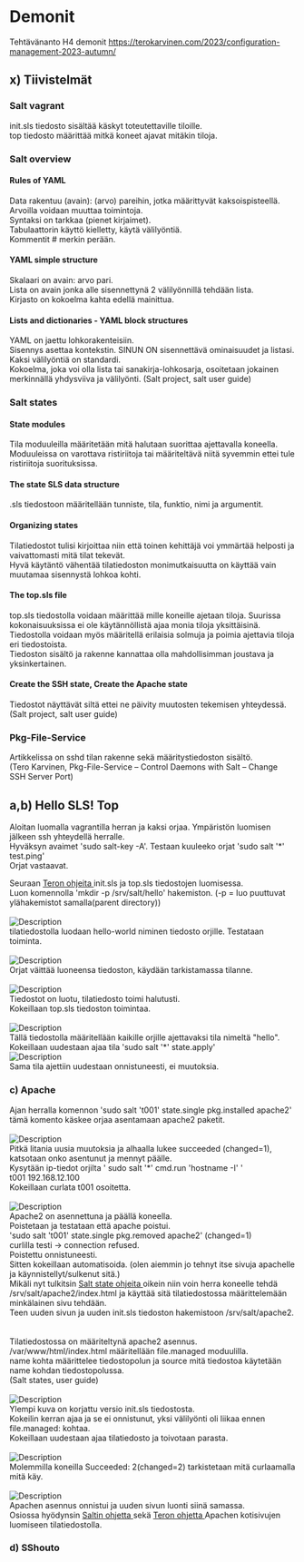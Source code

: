 # Demonit
Tehtävänanto H4 demonit https://terokarvinen.com/2023/configuration-management-2023-autumn/
## x) Tiivistelmät
### Salt vagrant
init.sls tiedosto sisältää käskyt toteutettaville tiloille.<br>
top tiedosto määrittää mitkä koneet ajavat mitäkin tiloja.<br>
### Salt overview
#### Rules of YAML
Data rakentuu (avain): (arvo) pareihin, jotka määrittyvät kaksoispisteellä. <br>
Arvoilla voidaan muuttaa toimintoja. <br>
Syntaksi on tarkkaa (pienet kirjaimet). <br>
Tabulaattorin käyttö kielletty, käytä välilyöntiä. <br>
Kommentit # merkin perään. <br>
#### YAML simple structure
Skalaari on avain: arvo pari.<br>
Lista on avain jonka alle sisennettynä 2 välilyönnillä tehdään lista. <br>
Kirjasto on kokoelma kahta edellä mainittua. <br>
#### Lists and dictionaries - YAML block structures
YAML on jaettu lohkorakenteisiin.<br>
Sisennys asettaa kontekstin. SINUN ON sisennettävä ominaisuudet ja listasi. Kaksi välilyöntiä on standardi.<br>
Kokoelma, joka voi olla lista tai sanakirja-lohkosarja, osoitetaan jokainen merkinnällä yhdysviiva ja välilyönti.
(Salt project, salt user guide)
### Salt states
#### State modules
Tila moduuleilla määritetään mitä halutaan suorittaa ajettavalla koneella.<br>
Moduuleissa on varottava ristiriitoja tai määriteltävä niitä syvemmin ettei tule ristiriitoja suorituksissa. <br>
#### The state SLS data structure
.sls tiedostoon määritellään tunniste, tila, funktio, nimi ja argumentit.<br>
#### Organizing states
Tilatiedostot tulisi kirjoittaa niin että toinen kehittäjä voi ymmärtää helposti ja vaivattomasti mitä tilat tekevät. <br>
Hyvä käytäntö vähentää tilatiedoston monimutkaisuutta on käyttää vain muutamaa sisennystä lohkoa kohti. <br>
#### The top.sls file
top.sls tiedostolla voidaan määrittää mille koneille ajetaan tiloja. Suurissa kokonaisuuksissa ei ole käytännöllistä ajaa monia tiloja yksittäisinä. <br>
Tiedostolla voidaan myös määritellä erilaisia solmuja ja poimia ajettavia tiloja eri tiedostoista. <br>
Tiedoston sisältö ja rakenne kannattaa olla mahdollisimman joustava ja yksinkertainen. <br>
#### Create the SSH state, Create the Apache state
Tiedostot näyttävät siltä ettei ne päivity muutosten tekemisen yhteydessä. <br>
(Salt project, salt user guide)
### Pkg-File-Service
Artikkelissa on sshd tilan rakenne sekä määritystiedoston sisältö. <br>
(Tero Karvinen, Pkg-File-Service – Control Daemons with Salt – Change SSH Server Port) <br>
## a,b) Hello SLS! Top
Aloitan luomalla vagrantilla herran ja kaksi orjaa. Ympäristön luomisen jälkeen ssh yhteydellä herralle.<br>
Hyväksyn avaimet 'sudo salt-key -A'. Testaan kuuleeko orjat 'sudo salt '*' test.ping' <br>
Orjat vastaavat.
<br>

Seuraan <a href="https://terokarvinen.com/2023/salt-vagrant/#infra-as-code---your-wishes-as-a-text-file"> Teron ohjeita </a> init.sls ja top.sls tiedostojen luomisessa. <br>
Luon komennolla 'mkdir -p /srv/salt/hello' hakemiston. (-p = luo puuttuvat ylähakemistot samalla(parent directory)) <br>
<br>
![Description](init.png)
<br>
tilatiedostolla luodaan hello-world niminen tiedosto orjille. Testataan toiminta. <br>
<br>
![Description](hello.png)
<br>
Orjat väittää luoneensa tiedoston, käydään tarkistamassa tilanne. <br>
<br>
![Description](tmp.png)
<br>
Tiedostot on luotu, tilatiedosto toimi halutusti. <br>
Kokeillaan top.sls tiedoston toimintaa. <br>
<br>
![Description](top.png)
<br>
Tällä tiedostolla määritellään kaikille orjille ajettavaksi tila nimeltä "hello". <br>
Kokeillaan uudestaan ajaa tila 'sudo salt '*' state.apply'
<br>
![Description](top2.png)
<br>
Sama tila ajettiin uudestaan onnistuneesti, ei muutoksia. <br>
### c) Apache
Ajan herralla komennon 'sudo salt 't001' state.single pkg.installed apache2' tämä komento käskee orjaa asentamaan apache2 paketit. <br>
<br>
![Description](apache2.png)
<br>
Pitkä litania uusia muutoksia ja alhaalla lukee succeeded (changed=1), katsotaan onko asentunut ja mennyt päälle. <br>
Kysytään ip-tiedot orjilta ' sudo salt '*' cmd.run 'hostname -I' ' <br>
t001 192.168.12.100 <br>
Kokeillaan curlata t001 osoitetta.<br>
<br>
![Description](grep.png)
<br>
Apache2 on asennettuna ja päällä koneella. <br>
Poistetaan ja testataan että apache poistui. <br>
'sudo salt 't001' state.single pkg.removed apache2' (changed=1) <br>
curlilla testi -> connection refused. <br>
Poistettu onnistuneesti. <br>
Sitten kokeillaan automatisoida. (olen aiemmin jo tehnyt itse sivuja apachelle ja käynnistellyt/sulkenut sitä.) <br>
Mikäli nyt tulkitsin <a href="https://docs.saltproject.io/salt/user-guide/en/latest/topics/states.html#create-the-apache-state">Salt state ohjeita </a> oikein niin voin herra koneelle tehdä /srv/salt/apache2/index.html ja käyttää sitä tilatiedostossa määrittelemään minkälainen sivu tehdään. <br>
Teen uuden sivun ja uuden init.sls tiedoston hakemistoon /srv/salt/apache2. <br>
<br>
<br>
Tilatiedostossa on määriteltynä apache2 asennus. <br>
/var/www/html/index.html määritellään file.managed moduulilla. <br>
name kohta määrittelee tiedostopolun ja source mitä tiedostoa käytetään name kohdan tiedostopolussa. <br>
(Salt states, user guide) <br>
<br>
![Description](cat.png)
<br>
Ylempi kuva on korjattu versio init.sls tiedostosta. <br>
Kokeilin kerran ajaa ja se ei onnistunut, yksi välilyönti oli liikaa ennen file.managed: kohtaa. <br>
Kokeillaan uudestaan ajaa tilatiedosto ja toivotaan parasta. <br>
<br>
![Description](apply.png)
<br>
Molemmilla koneilla Succeeded: 2(changed=2) tarkistetaan mitä curlaamalla mitä käy. <br>
<br>
![Description](curl2.png)
<br>
Apachen asennus onnistui ja uuden sivun luonti siinä samassa. <br>
Osiossa hyödynsin <a href="https://docs.saltproject.io/salt/user-guide/en/latest/topics/states.html#state-modules">Saltin ohjetta </a>  sekä <a href="https://terokarvinen.com/2018/apache-user-homepages-automatically-salt-package-file-service-example/?fromSearch=salt%20file">Teron ohjetta </a> Apachen kotisivujen luomiseen tilatiedostolla. <br>
### d) SShouto
